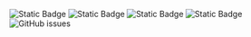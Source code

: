 ![Static Badge](https://img.shields.io/badge/blacklists-60-000000) ![Static Badge](https://img.shields.io/badge/blacklisted-2692003-cc0000) ![Static Badge](https://img.shields.io/badge/whitelisted-2245-00CC00) ![Static Badge](https://img.shields.io/badge/streaming_blacklist-28107-000000) ![GitHub issues](https://img.shields.io/github/issues/fabriziosalmi/blacklists)
